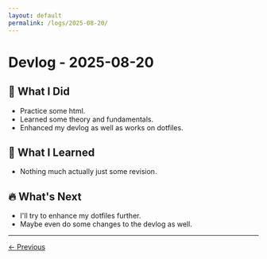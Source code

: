 ```yaml
---
layout: default
permalink: /logs/2025-08-20/
---
```


# Devlog - 2025-08-20

## 🚀 What I Did

- Practice some html.
- Learned some theory and fundamentals.
- Enhanced my devlog as well as works on dotfiles.

## 🧠 What I Learned

- Nothing much actually just some revision.

## 🔥 What's Next

- I'll try to enhance my dotfiles further.
- Maybe even do some changes to the devlog as well.

---

[← Previous]({{site.baseurl}}/logs/2025-08-19/)
